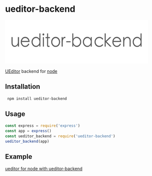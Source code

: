 # ueditor-backend
[![ueditor-backend logo](../logo.jpg)]()

[UEditor](https://github.com/fex-team/ueditor) backend for [node](http://nodejs.org)

## Installation

```bash
 npm install ueditor-backend
```

## Usage

```js
const express = require('express')
const app = express()
const ueditor_backend = require('ueditor-backend')
ueditor_backend(app)
```

## Example

[ueditor for node with ueditor-backend]()


